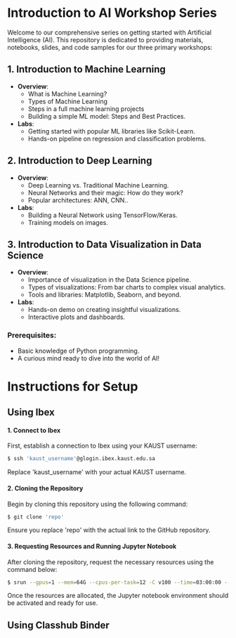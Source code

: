 # Introduction to AI Workshop Series

Welcome to our comprehensive series on getting started with Artificial Intelligence (AI). This repository is dedicated to providing materials, notebooks, slides, and code samples for our three primary workshops:

## 1. Introduction to Machine Learning
- **Overview**:
  - What is Machine Learning?
  - Types of Machine Learning
  - Steps in a full machine learning projects
  - Building a simple ML model: Steps and Best Practices.
- **Labs**:
  - Getting started with popular ML libraries like Scikit-Learn.
  - Hands-on pipeline on regression and classification problems.

## 2. Introduction to Deep Learning
- **Overview**:
  - Deep Learning vs. Traditional Machine Learning.
  - Neural Networks and their magic: How do they work?
  - Popular architectures: ANN, CNN..
- **Labs**:
  - Building a Neural Network using TensorFlow/Keras.
  - Training models on images.

## 3. Introduction to Data Visualization in Data Science
- **Overview**:
  - Importance of visualization in the Data Science pipeline.
  - Types of visualizations: From bar charts to complex visual analytics.
  - Tools and libraries: Matplotlib, Seaborn, and beyond.
- **Labs**:
  - Hands-on demo on creating insightful visualizations.
  - Interactive plots and dashboards.

### Prerequisites:
- Basic knowledge of Python programming.
- A curious mind ready to dive into the world of AI!

# Instructions for Setup

## Using Ibex

#### 1.   Connect to Ibex

First, establish a connection to Ibex using your KAUST username:

```bash
$ ssh 'kaust_username'@glogin.ibex.kaust.edu.sa
```
Replace 'kaust_username' with your actual KAUST username.

#### 2.  Cloning the Repository

Begin by cloning this repository using the following command:

```bash
$ git clone 'repo'
```
Ensure you replace 'repo' with the actual link to the GitHub repository.

#### 3. Requesting Resources and Running Jupyter Notebook

After cloning the repository, request the necessary resources using the command below:

```bash
$ srun --gpus=1 --mem=64G --cpus-per-task=12 -C v100 --time=03:00:00 --resv-ports=1 --reservation=AI_Workshop1 --pty /bin/bash -l run_ai_env_jupyter.sh
```
Once the resources are allocated, the Jupyter notebook environment should be activated and ready for use.

## Using Classhub Binder






